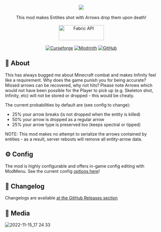 <p align="center">
  <img src="https://user-images.githubusercontent.com/17690401/209389699-11105535-36c9-458b-b579-485783b853e8.png">
  </br></br>
  This mod makes Entities shot with Arrows drop them upon death!
  </br></br>
  <a href="https://www.curseforge.com/minecraft/mc-mods/fabric-api"><img src="https://i.imgur.com/Ol1Tcf8.png" width="149" height="50" title="Fabric API" alt="Fabric API"></a>
  </br></br>
  <a href="https://www.curseforge.com/minecraft/mc-mods/arrow-entity-loot-drop"><img alt="Curseforge" src="https://cf.way2muchnoise.eu/full_709796_downloads.svg"></a> <a href="https://modrinth.com/mod/arrow-entity-loot-drop"><img alt="Modrinth" src="https://img.shields.io/modrinth/dt/arrow-entity-loot-drop?label=Modrinth%20Downloads"></a> <a href="https://github.com/Pepperoni-Jabroni/ArrowEntityLootDrop"><img alt="GitHub" src="https://img.shields.io/github/downloads/Pepperoni-Jabroni/ArrowEntityLootDrop/total?label=Downloads&logo=github"></a>
</p>

## 📖 About
This has always bugged me about Minecraft combat and makes Infinity feel like a requirement. Why does the game punish you for being accurate? Missed arrows can be recovered, why not hits? Please note Arrows which would not have been possible for the Player to pick up (e.g. Skeleton shot, Infinity, etc) will not be stored or dropped - this would be cheaty.

The current probabilities by default are (see config to change):
- 25% your arrow breaks (is not dropped when the entity is killed)
- 50% your arrow is dropped as a regular arrow
- 25% your arrow type is preserved too (keeps spectral or tipped)

NOTE: This mod makes no attempt to serialize the arrows contained by entities - as a result, server reboots will remove all entity-arrow data.

## ⚙️ Config
The mod is highly configurable and offers in-game config editing with ModMenu. See the current config [options here](https://github.com/Pepperoni-Jabroni/ArrowEntityLootDrop/blob/main/src/main/java/pepjebs/arrowentitylootdrop/config/ArrowEntityLootDropConfig.java)!

## 📃 Changelog
Changelogs are available [at the GitHub Releases section](https://github.com/Pepperoni-Jabroni/ArrowEntityLootDrop/releases)

## 📸 Media
![2022-11-15_17 24 33](https://user-images.githubusercontent.com/17690401/202060344-1dfed3d7-bdf3-44c0-9fe7-bf83e3464a0a.png)
